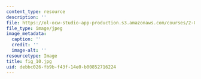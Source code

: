 ```yaml
---
content_type: resource
description: ''
file: https://ol-ocw-studio-app-production.s3.amazonaws.com/courses/2-007-design-and-manufacturing-i-spring-2009/debbc026fb9bf43f14e0b00852716224_fig_10.jpg
file_type: image/jpeg
image_metadata:
  caption: ''
  credit: ''
  image-alt: ''
resourcetype: Image
title: fig_10.jpg
uid: debbc026-fb9b-f43f-14e0-b00852716224
---
```

